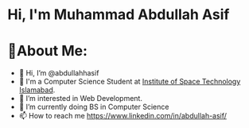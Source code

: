 # Hi, I'm Muhammad Abdullah Asif

# 🤝About Me:
- 👋 Hi, I’m @abdullahhasif
- 🏫 I'm a Computer Science Student at [Institute of Space Technology Islamabad](https://ist.edu.pk/).
- 👀 I’m interested in Web Development.
- 🌱 I’m currently doing BS in Computer Science
- 📫 How to reach me https://www.linkedin.com/in/abdullah-asif/
